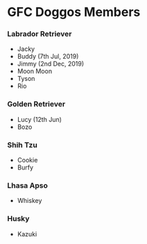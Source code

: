 # GFC Doggos Members

### Labrador Retriever

* Jacky
* Buddy (7th Jul, 2019)
* Jimmy (2nd Dec, 2019)
* Moon Moon
* Tyson
* Rio

### Golden Retriever

* Lucy (12th Jun)
* Bozo

### Shih Tzu

* Cookie
* Burfy

### Lhasa Apso

* Whiskey

### Husky

* Kazuki
